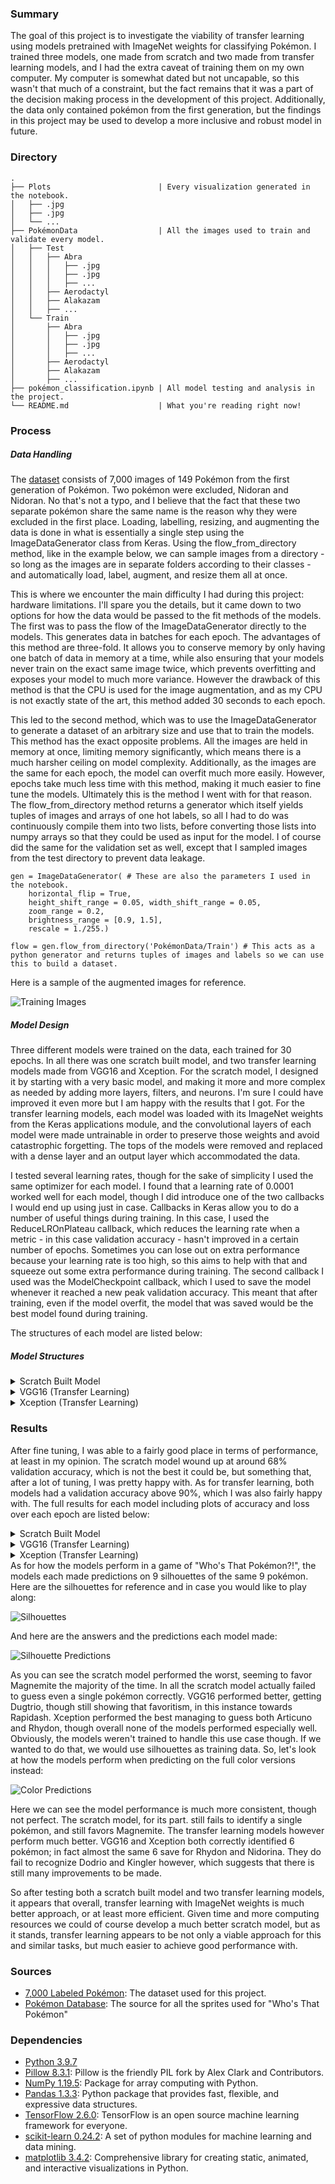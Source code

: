 ### Summary
The goal of this project is to investigate the viability of transfer learning using models pretrained with ImageNet weights for classifying Pokémon. I trained three models, one made from scratch and two made from transfer learning models, and I had the extra caveat of training them on my own computer. My computer is somewhat dated but not uncapable, so this wasn't that much of a constraint, but the fact remains that it was a part of the decision making process in the development of this project. Additionally, the data only contained pokémon from the first generation, but the findings in this project may be used to develop a more inclusive and robust model in future.

### Directory
```
.
├── Plots                        | Every visualization generated in the notebook.
│   ├── .jpg
│   ├── .jpg
│   └── ...
├── PokémonData                  | All the images used to train and validate every model.
│   ├── Test
│   │   ├── Abra
│   │   │   ├── .jpg
│   │   │   ├── .jpg
│   │   │   ├── ...
│   │   ├── Aerodactyl
│   │   ├── Alakazam
│   │   ├── ...
│   └── Train
│       ├── Abra
│       │   ├── .jpg
│       │   ├── .jpg
│       │   ├── ...
│       ├── Aerodactyl
│       ├── Alakazam
│       ├── ...
├── pokémon_classification.ipynb | All model testing and analysis in the project.
└── README.md                    | What you're reading right now!
```
### Process
##### Data Handling
The [dataset](https://www.kaggle.com/lantian773030/pokémonclassification) consists of 7,000 images of 149 Pokémon from the first generation of Pokémon. Two pokémon were excluded, Nidoran and Nidoran. No that's not a typo, and I believe that the fact that these two separate pokémon share the same name is the reason why they were excluded in the first place. Loading, labelling, resizing, and augmenting the data is done in what is essentially a single step using the ImageDataGenerator class from Keras. Using the flow_from_directory method, like in the example below, we can sample images from a directory - so long as the images are in separate folders according to their classes - and automatically load, label, augment, and resize them all at once.

This is where we encounter the main difficulty I had during this project: hardware limitations. I'll spare you the details, but it came down to two options for how the data would be passed to the fit methods of the models. The first was to pass the flow of the ImageDataGenerator directly to the models. This generates data in batches for each epoch. The advantages of this method are three-fold. It allows you to conserve memory by only having one batch of data in memory at a time, while also ensuring that your models never train on the exact same image twice, which prevents overfitting and exposes your model to much more variance. However the drawback of this method is that the CPU is used for the image augmentation, and as my CPU is not exactly state of the art, this method added 30 seconds to each epoch.

This led to the second method, which was to use the ImageDataGenerator to generate a dataset of an arbitrary size and use that to train the models. This method has the exact opposite problems. All the images are held in memory at once, limiting memory significantly, which means there is a much harsher ceiling on model complexity. Additionally, as the images are the same for each epoch, the model can overfit much more easily. However, epochs take much less time with this method, making it much easier to fine tune the models. Ultimately this is the method I went with for that reason. The flow_from_directory method returns a generator which itself yields tuples of images and arrays of one hot labels, so all I had to do was continuously compile them into two lists, before converting those lists into numpy arrays so that they could be used as input for the model. I of course did the same for the validation set as well, except that I sampled images from the test directory to prevent data leakage.

```
gen = ImageDataGenerator( # These are also the parameters I used in the notebook.
    horizontal_flip = True, 
    height_shift_range = 0.05, width_shift_range = 0.05,
    zoom_range = 0.2, 
    brightness_range = [0.9, 1.5], 
    rescale = 1./255.)

flow = gen.flow_from_directory('PokémonData/Train') # This acts as a python generator and returns tuples of images and labels so we can use this to build a dataset.
```

Here is a sample of the augmented images for reference.

![Training Images](https://github.com/LinkWentz/whos-that-pokémon/blob/master/Plots/data_example.jpg)

##### Model Design
Three different models were trained on the data, each trained for 30 epochs. In all there was one scratch built model, and two transfer learning models made from VGG16 and Xception. For the scratch model, I designed it by starting with a very basic model, and making it more and more complex as needed by adding more layers, filters, and neurons. I'm sure I could have improved it even more but I am happy with the results that I got. For the transfer learning models, each model was loaded with its ImageNet weights from the Keras applications module, and the convolutional layers of each model were made untrainable in order to preserve those weights and avoid catastrophic forgetting. The tops of the models were removed and replaced with a dense layer and an output layer which accommodated the data. 

I tested several learning rates, though for the sake of simplicity I used the same optimizer for each model. I found that a learning rate of 0.0001 worked well for each model, though I did introduce one of the two callbacks I would end up using just in case. Callbacks in Keras allow you to do a number of useful things during training. In this case, I used the ReduceLROnPlateau callback, which reduces the learning rate when a metric - in this case validation accuracy - hasn't improved in a certain number of epochs. Sometimes you can lose out on extra performance because your learning rate is too high, so this aims to help with that and squeeze out some extra performance during training. The second callback I used was the ModelCheckpoint callback, which I used to save the model whenever it reached a new peak validation accuracy. This meant that after training, even if the model overfit, the model that was saved would be the best model found during training.

The structures of each model are listed below:

##### Model Structures
<details>
  <summary>Scratch Built Model</summary>
  
  ```
  _________________________________________________________________
  Layer (type)                 Output Shape              Param #   
  =================================================================
  conv2d (Conv2D)              (None, 222, 222, 16)      448       
  _________________________________________________________________
  dropout (Dropout)            (None, 222, 222, 16)      0         
  _________________________________________________________________
  max_pooling2d (MaxPooling2D) (None, 111, 111, 16)      0         
  _________________________________________________________________
  conv2d_1 (Conv2D)            (None, 109, 109, 32)      4640      
  _________________________________________________________________
  dropout_1 (Dropout)          (None, 109, 109, 32)      0         
  _________________________________________________________________
  max_pooling2d_1 (MaxPooling2 (None, 54, 54, 32)        0         
  _________________________________________________________________
  conv2d_2 (Conv2D)            (None, 52, 52, 64)        18496     
  _________________________________________________________________
  dropout_2 (Dropout)          (None, 52, 52, 64)        0         
  _________________________________________________________________
  max_pooling2d_2 (MaxPooling2 (None, 26, 26, 64)        0         
  _________________________________________________________________
  conv2d_3 (Conv2D)            (None, 24, 24, 64)        36928     
  _________________________________________________________________
  dropout_3 (Dropout)          (None, 24, 24, 64)        0         
  _________________________________________________________________
  max_pooling2d_3 (MaxPooling2 (None, 12, 12, 64)        0         
  _________________________________________________________________
  conv2d_4 (Conv2D)            (None, 10, 10, 64)        36928     
  _________________________________________________________________
  dropout_4 (Dropout)          (None, 10, 10, 64)        0         
  _________________________________________________________________
  flatten (Flatten)            (None, 6400)              0         
  _________________________________________________________________
  dense (Dense)                (None, 256)               1638656   
  _________________________________________________________________
  dropout_5 (Dropout)          (None, 256)               0         
  _________________________________________________________________
  dense_1 (Dense)              (None, 256)               65792     
  _________________________________________________________________
  dropout_6 (Dropout)          (None, 256)               0         
  _________________________________________________________________
  dense_2 (Dense)              (None, 149)               38293     
  =================================================================
  Total params: 1,840,181
  Trainable params: 1,840,181
  Non-trainable params: 0
  _________________________________________________________________
  ```
</details>
<details>
  <summary>VGG16 (Transfer Learning)</summary>
  
  ```
  _________________________________________________________________
  Layer (type)                 Output Shape              Param #   
  =================================================================
  vgg16 (Functional)           (None, 7, 7, 512)         14714688  
  _________________________________________________________________
  flatten_1 (Flatten)          (None, 25088)             0         
  _________________________________________________________________
  dense_3 (Dense)              (None, 512)               12845568  
  _________________________________________________________________
  dropout_7 (Dropout)          (None, 512)               0         
  _________________________________________________________________
  dense_4 (Dense)              (None, 149)               76437     
  =================================================================
  Total params: 27,636,693
  Trainable params: 12,922,005
  Non-trainable params: 14,714,688
  _________________________________________________________________
  ```
</details>
<details>
  <summary>Xception (Transfer Learning)</summary>
  
  ```
  _________________________________________________________________
  Layer (type)                 Output Shape              Param #   
  =================================================================
  xception (Functional)        (None, 7, 7, 2048)        20861480  
  _________________________________________________________________
  flatten_2 (Flatten)          (None, 100352)            0         
  _________________________________________________________________
  dense_5 (Dense)              (None, 512)               51380736  
  _________________________________________________________________
  dropout_8 (Dropout)          (None, 512)               0         
  _________________________________________________________________
  dense_6 (Dense)              (None, 149)               76437     
  =================================================================
  Total params: 72,318,653
  Trainable params: 51,457,173
  Non-trainable params: 20,861,480
  _________________________________________________________________
  ```
</details>

### Results
After fine tuning, I was able to a fairly good place in terms of performance, at least in my opinion. The scratch model wound up at around 68% validation accuracy, which is not the best it could be, but something that, after a lot of tuning, I was pretty happy with. As for transfer learning, both models had a validation accuracy above 90%, which I was also fairly happy with. The full results for each model including plots of accuracy and loss over each epoch are listed below:

<details>
  <summary>Scratch Built Model</summary>
  
  ```
  loss__________________________
       Max: 4.87523
       Min: 0.15865
  categorical_accuracy__________
       Max: 0.95100
       Min: 0.02067
  val_loss______________________
       Max: 4.64428
       Min: 1.29255
  val_categorical_accuracy______
       Max: 0.68200
       Min: 0.04300
  lr____________________________
       Max: 0.00010
       Min: 0.00010
  ```
  ![Accuracy](https://github.com/LinkWentz/whos-that-pokémon/blob/master/Plots/scratch_model_accuracy.jpg)
  ![Loss](https://github.com/LinkWentz/whos-that-pokémon/blob/master/Plots/scratch_model_loss.jpg)
  
</details>
<details>
  <summary>VGG16 (Transfer Learning)</summary>
  
  ```
  loss__________________________
       Max: 4.08060
       Min: 0.02365
  categorical_accuracy__________
       Max: 1.00000
       Min: 0.21717
  val_loss______________________
       Max: 2.79893
       Min: 0.35582
  val_categorical_accuracy______
       Max: 0.94000
       Min: 0.49600
  lr____________________________
       Max: 0.00010
       Min: 0.00000
  ```
  ![Accuracy](https://github.com/LinkWentz/whos-that-pokémon/blob/master/Plots/vgg16_model_accuracy.jpg)
  ![Loss](https://github.com/LinkWentz/whos-that-pokémon/blob/master/Plots/vgg16_model_loss.jpg)
</details>
<details>
  <summary>Xception (Transfer Learning)</summary>
  
  ```
  loss__________________________
       Max: 3.35028
       Min: 0.01567
  categorical_accuracy__________
       Max: 1.00000
       Min: 0.32433
  val_loss______________________
       Max: 1.82259
       Min: 0.45313
  val_categorical_accuracy______
       Max: 0.91100
       Min: 0.62100
  lr____________________________
       Max: 0.00010
       Min: 0.00010
  ```
  ![Accuracy](https://github.com/LinkWentz/whos-that-pokémon/blob/master/Plots/xception_model_accuracy.jpg)
  ![Loss](https://github.com/LinkWentz/whos-that-pokémon/blob/master/Plots/xception_model_loss.jpg)
</details>
As for how the models perform in a game of "Who's That Pokémon?!", the models each made predictions on 9 silhouettes of the same 9 pokémon. Here are the silhouettes for reference and in case you would like to play along:

![Silhouettes](https://github.com/LinkWentz/whos-that-pokémon/blob/master/Plots/Silhouettes.jpg)

And here are the answers and the predictions each model made:

![Silhouette Predictions](https://github.com/LinkWentz/whos-that-pokémon/blob/master/Plots/silhouette_predictions.jpg)

As you can see the scratch model performed the worst, seeming to favor Magnemite the majority of the time. In all the scratch model actually failed to guess even a single pokémon correctly. VGG16 performed better, getting Dugtrio, though still showing that favoritism, in this instance towards Rapidash. Xception performed the best managing to guess both Articuno and Rhydon, though overall none of the models performed especially well. Obviously, the models weren't trained to handle this use case though. If we wanted to do that, we would use silhouettes as training data. So, let's look at how the models perform when predicting on the full color versions instead:

![Color Predictions](https://github.com/LinkWentz/whos-that-pokémon/blob/master/Plots/color_predictions.jpg)

Here we can see the model performance is much more consistent, though not perfect. The scratch model, for its part. still fails to identify a single pokémon, and still favors Magnemite. The transfer learning models however perform much better. VGG16 and Xception both correctly identified 6 pokémon; in fact almost the same 6 save for Rhydon and Nidorina. They do fail to recognize Dodrio and Kingler however, which suggests that there is still many improvements to be made.

So after testing both a scratch built model and two transfer learning models, it appears that overall, transfer learning with ImageNet weights is much better approach, or at least more efficient. Given time and more computing resources we could of course develop a much better scratch model, but as it stands, transfer learning appears to be not only a viable approach for this and similar tasks, but much easier to achieve good performance with.

### Sources
- [7,000 Labeled Pokémon](https://www.kaggle.com/lantian773030/pokémonclassification): The dataset used for this project.
- [Pokémon Database](https://pokémondb.net/pokedex/national): The source for all the sprites used for "Who's That Pokémon"

### Dependencies
- [Python 3.9.7](https://www.python.org/)
- [Pillow 8.3.1](https://pypi.org/project/Pillow/): Pillow is the friendly PIL fork by Alex Clark and Contributors.
- [NumPy 1.19.5](https://pypi.org/project/numpy/): Package for array computing with Python.
- [Pandas 1.3.3](https://pypi.org/project/pandas/): Python package that provides fast, flexible, and expressive data structures.
- [TensorFlow 2.6.0](https://pypi.org/project/tensorflow/): TensorFlow is an open source machine learning framework for everyone.
- [scikit-learn 0.24.2](https://pypi.org/project/scikit-learn/): A set of python modules for machine learning and data mining.
- [matplotlib 3.4.2](https://pypi.org/project/matplotlib/): Comprehensive library for creating static, animated, and interactive visualizations in Python.
